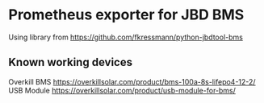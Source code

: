 # Prometheus exporter for JBD BMS

Using library from https://github.com/fkressmann/python-jbdtool-bms

## Known working devices
Overkill BMS https://overkillsolar.com/product/bms-100a-8s-lifepo4-12-2/
USB Module https://overkillsolar.com/product/usb-module-for-bms/
